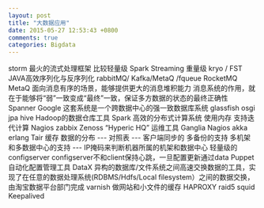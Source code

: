 ```yaml
---
layout: post
title: "大数据应用"
date: 2015-05-27 12:53:43 +0800
comments: true
categories: Bigdata
---
```

storm  最火的流式处理框架 比较轻量级
Spark Streaming  重量级
kryo / FST  JAVA高效序列化与反序列化
rabbitMQ/ Kafka/MetaQ /fqueue RocketMQ
    MetaQ 面向消息有序的场景，能够提供更大的消息堆积能力
    消息系统的作用，就在于能够将“弱”一致变成“最终”一致，保证多方数据的状态的最终正确性
Spanner Google 这套系统是一个跨数据中心的强一致数据库系统
glassfish
osgi
jpa
hive  Hadoop的数据仓库工具
Spark 高效的分布式计算系统 使用内存 支持迭代计算
Nagios zabbix    Zenoss “Hyperic HQ” 运维工具  Ganglia
Nagios
akka
erlang
Tair 缓存
  数据的分布 --- 对照表  --- 客户端同步的
  多备份的支持
  多机架和多数据中心的支持 --- IP掩码来判断机器所属的机架和数据中心
  轻量级的configserver configserver不和client保持心跳，一旦配置更新通过data
Puppet 自动化配置管理工具
DataX 异构的数据库/文件系统之间高速交换数据的工具，实现了在任意的数据处理系统(RDBMS/Hdfs/Local filesystem）之间的数据交换，由淘宝数据平台部门完成
varnish 做网站和小文件的缓存
HAPROXY
raid5
squid
Keepalived